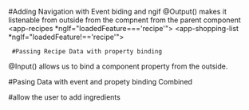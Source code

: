 #Adding Navigation with Event biding and ngif
@Output() makes it listenable from outside from the compnent from the parent component
<app-recipes *ngIf="loadedFeature==='recipe'"></app-recipes>
<app-shopping-list *ngIf="loadedFeature!=='recipe'"></app-shopping-list>

     #Passing Recipe Data with property binding

@Input() allows us to bind a component property from the outside.

#Pasing Data with event and propety binding Combined

#allow the user to add ingredients

